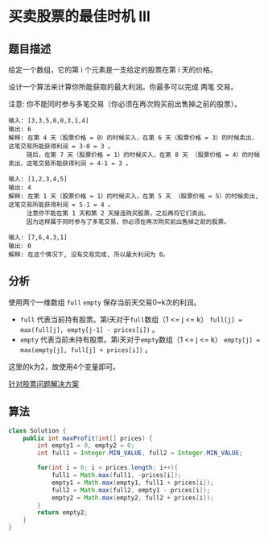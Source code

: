 # 买卖股票的最佳时机 III

## 题目描述

给定一个数组，它的第 i 个元素是一支给定的股票在第 i 天的价格。

设计一个算法来计算你所能获取的最大利润。你最多可以完成 两笔 交易。

注意: 你不能同时参与多笔交易（你必须在再次购买前出售掉之前的股票）。

```
输入: [3,3,5,0,0,3,1,4]
输出: 6
解释: 在第 4 天（股票价格 = 0）的时候买入，在第 6 天（股票价格 = 3）的时候卖出，这笔交易所能获得利润 = 3-0 = 3 。
     随后，在第 7 天（股票价格 = 1）的时候买入，在第 8 天 （股票价格 = 4）的时候卖出，这笔交易所能获得利润 = 4-1 = 3 。

输入: [1,2,3,4,5]
输出: 4
解释: 在第 1 天（股票价格 = 1）的时候买入，在第 5 天 （股票价格 = 5）的时候卖出, 这笔交易所能获得利润 = 5-1 = 4 。   
     注意你不能在第 1 天和第 2 天接连购买股票，之后再将它们卖出。   
     因为这样属于同时参与了多笔交易，你必须在再次购买前出售掉之前的股票。

输入: [7,6,4,3,1] 
输出: 0 
解释: 在这个情况下, 没有交易完成, 所以最大利润为 0。
```

## 分析

使用两个一维数组 `full` `empty` 保存当前天交易0~k次的利润。

* `full` 代表当前持有股票。第i天对于`full`数组（1 <= j <= k） `full[j] = max(full[j], empty[j-1] - prices[i])` 。
* `empty` 代表当前未持有股票。第i天对于`empty`数组（1 <= j <= k） `empty[j] = max(empty[j], full[j] + prices[i])` 。

这里的k为2，故使用4个变量即可。

[针对股票问题解决方案](https://leetcode-cn.com/problems/best-time-to-buy-and-sell-stock-with-transaction-fee/solution/yi-ge-fang-fa-tuan-mie-6-dao-gu-piao-wen-ti-by-l-2/)

## 算法

```java
class Solution {
    public int maxProfit(int[] prices) {
        int empty1 = 0, empty2 = 0;
        int full1 = Integer.MIN_VALUE, full2 = Integer.MIN_VALUE;

        for(int i = 0; i < prices.length; i++){
            full1 = Math.max(full1, -prices[i]);
            empty1 = Math.max(empty1, full1 + prices[i]);
            full2 = Math.max(full2, empty1 - prices[i]);
            empty2 = Math.max(empty2, full2 + prices[i]);
        }
        return empty2;
    }
}
```
